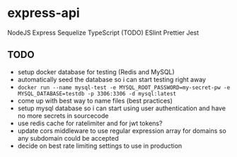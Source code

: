 # express-api

NodeJS
Express
Sequelize
TypeScript (TODO)
ESlint
Prettier
Jest

## TODO

- setup docker database for testing (Redis and MySQL)
- automatically seed the database so i can start testing right away
- `docker run --name mysql-test -e MYSQL_ROOT_PASSWORD=my-secret-pw -e MYSQL_DATABASE=testdb -p 3306:3306 -d mysql:latest`
- come up with best way to name files (best practices)
- setup mysql database so i can start using user authentication and have no more secrets in sourcecode
- use redis cache for ratelimiter and for jwt tokens?
- update cors middleware to use regular expression array for domains so any subdomain could be accepted
- decide on best rate limiting settings to use in production
